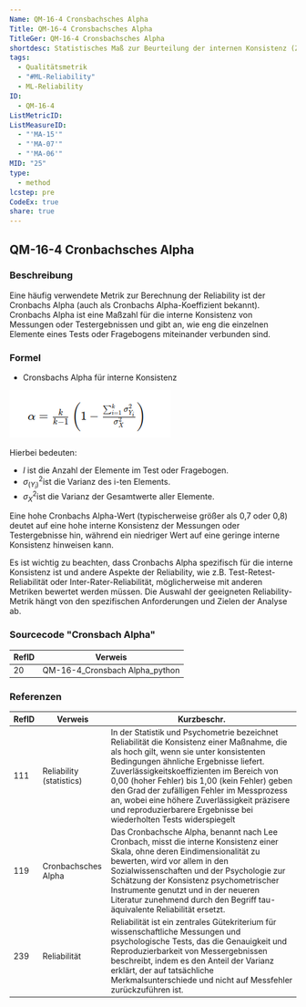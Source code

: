 ```yaml
---
Name: QM-16-4 Cronsbachsches Alpha
Title: QM-16-4 Cronsbachsches Alpha
TitleGer: QM-16-4 Cronsbachsches Alpha
shortdesc: Statistisches Maß zur Beurteilung der internen Konsistenz (Zuverlässigkeit) einer Skala oder eines Fragebogens, das angibt, wie eng verwandt die einzelnen Items einer Skala miteinander sind.
tags:
  - Qualitätsmetrik
  - "#ML-Reliability"
  - ML-Reliability
ID:
  - QM-16-4
ListMetricID: 
ListMeasureID:
  - "'MA-15'"
  - "'MA-07'"
  - "'MA-06'"
MID: "25"
type:
  - method
lcstep: pre
CodeEx: true
share: true
---
```

## QM-16-4 Cronbachsches Alpha

### Beschreibung

Eine häufig verwendete Metrik zur Berechnung der Reliability ist der Cronbachs Alpha (auch als Cronbachs Alpha-Koeffizient bekannt). Cronbachs Alpha ist eine Maßzahl für die interne Konsistenz von Messungen oder Testergebnissen und gibt an, wie eng die einzelnen Elemente eines Tests oder Fragebogens miteinander verbunden sind.


### Formel

- Cronsbachs Alpha für interne Konsistenz

![Cronbachsches Alpha](../../../../9999_Images/Cronsbach_Alpha.png)


Hierbei bedeuten:

- $l$ ist die Anzahl der Elemente im Test oder Fragebogen.
- $σ^2_(Y_i)$​ ist die Varianz des i-ten Elements.
- $σ^2_X​$ ist die Varianz der Gesamtwerte aller Elemente.

Eine hohe Cronbachs Alpha-Wert (typischerweise größer als 0,7 oder 0,8) deutet auf eine hohe interne Konsistenz der Messungen oder Testergebnisse hin, während ein niedriger Wert auf eine geringe interne Konsistenz hinweisen kann.

Es ist wichtig zu beachten, dass Cronbachs Alpha spezifisch für die interne Konsistenz ist und andere Aspekte der Reliability, wie z.B. Test-Retest-Reliabilität oder Inter-Rater-Reliabilität, möglicherweise mit anderen Metriken bewertet werden müssen. Die Auswahl der geeigneten Reliability-Metrik hängt von den spezifischen Anforderungen und Zielen der Analyse ab.


### Sourcecode "Cronsbach Alpha"
| RefID | Verweis                        |
| ----- | ------------------------------ |
| 20    | QM-16-4_Cronsbach Alpha_python |



### Referenzen
| RefID | Verweis                    | Kurzbeschr.                                                                                                                                                                                                                                                                                                                                                                                                                                        |
| ----- | -------------------------- | -------------------------------------------------------------------------------------------------------------------------------------------------------------------------------------------------------------------------------------------------------------------------------------------------------------------------------------------------------------------------------------------------------------------------------------------------- |
| 111   |  Reliability (statistics)  | In der Statistik und Psychometrie bezeichnet Reliabilität die Konsistenz einer Maßnahme, die als hoch gilt, wenn sie unter konsistenten Bedingungen ähnliche Ergebnisse liefert. Zuverlässigkeitskoeffizienten im Bereich von 0,00 (hoher Fehler) bis 1,00 (kein Fehler) geben den Grad der zufälligen Fehler im Messprozess an, wobei eine höhere Zuverlässigkeit präzisere und reproduzierbarere Ergebnisse bei wiederholten Tests widerspiegelt |
| 119   |  Cronbachsches Alpha       | Das Cronbachsche Alpha, benannt nach Lee Cronbach, misst die interne Konsistenz einer Skala, ohne deren Eindimensionalität zu bewerten, wird vor allem in den Sozialwissenschaften und der Psychologie zur Schätzung der Konsistenz psychometrischer Instrumente genutzt und in der neueren Literatur zunehmend durch den Begriff tau-äquivalente Reliabilität ersetzt.                                                                            |
| 239   |  Reliabilität              | Reliabilität ist ein zentrales Gütekriterium für wissenschaftliche Messungen und psychologische Tests, das die Genauigkeit und Reproduzierbarkeit von Messergebnissen beschreibt, indem es den Anteil der Varianz erklärt, der auf tatsächliche Merkmalsunterschiede und nicht auf Messfehler zurückzuführen ist.                                                                                                                                  |
